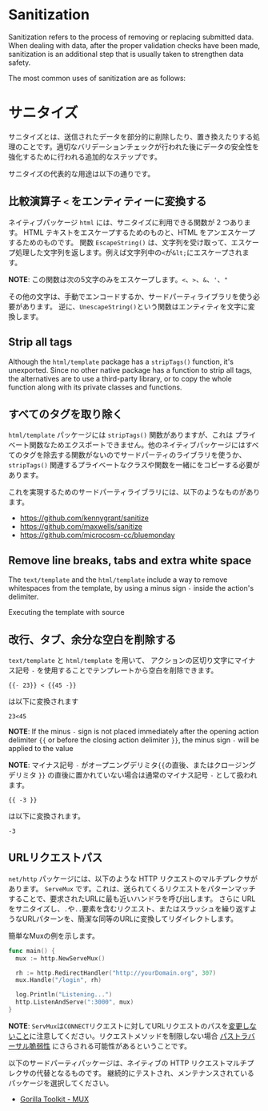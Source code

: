 Sanitization
============

Sanitization refers to the process of removing or replacing submitted data.
When dealing with data, after the proper validation checks have been made,
sanitization is an additional step that is usually taken to strengthen data
safety.

The most common uses of sanitization are as follows:

サニタイズ
============

サニタイズとは、送信されたデータを部分的に削除したり、置き換えたりする処理のことです。適切なバリデーションチェックが行われた後にデータの安全性を強化するために行われる追加的なステップです。

サニタイズの代表的な用途は以下の通りです。

## 比較演算子 `<` をエンティティーに変換する

ネイティブパッケージ `html` には、サニタイズに利用できる関数が 2 つあります。
HTML テキストをエスケープするためのものと、HTML をアンエスケープするためのものです。
関数 `EscapeString()` は、文字列を受け取って、エスケープ処理した文字列を返します。例えば文字列中の`<`が`&lt;`にエスケープされます。

**NOTE**: この関数は次の5文字のみをエスケープします。`<`、`>`、`&`、`'`、`"`

その他の文字は、手動でエンコードするか、サードパーティライブラリを使う必要があります。
逆に、`UnescapeString()`という関数はエンティティを文字に変換します。

## Strip all tags

Although the `html/template` package has a `stripTags()` function, it's
unexported. Since no other native package has a function to strip all tags, the
alternatives are to use a third-party library, or to copy the whole function
along with its private classes and functions.

## すべてのタグを取り除く

`html/template` パッケージには `stripTags()` 関数がありますが、これは
プライベート関数なためエクスポートできません。他のネイティブパッケージにはすべてのタグを除去する関数がないのでサードパーティのライブラリを使うか、`stripTags()` 関連するプライベートなクラスや関数を一緒にをコピーする必要があります。

これを実現するためのサードパーティライブラリには、以下のようなものがあります。

* https://github.com/kennygrant/sanitize
* https://github.com/maxwells/sanitize
* https://github.com/microcosm-cc/bluemonday

## Remove line breaks, tabs and extra white space

The `text/template` and the `html/template` include a way to remove whitespaces
from the template, by using a minus sign `-` inside the action's delimiter.

Executing the template with source

## 改行、タブ、余分な空白を削除する

`text/template` と `html/template` を用いて、
アクションの区切り文字にマイナス記号 `-` を使用することでテンプレートから空白を削除できます。

```
{{- 23}} < {{45 -}}
```

は以下に変換されます

```
23<45
```

**NOTE**: If the minus `-` sign is not placed immediately after the opening
action delimiter ``{{`` or before the closing action delimiter ``}}``, the
minus sign `-` will be applied to the value

**NOTE**: マイナス記号 `-` がオープニングデリミタ`{{`の直後、またはクロージングデリミタ `}}` の直後に置かれていない場合は通常のマイナス記号 `-` として扱われます。

```
{{ -3 }}
```

は以下に変換されます。

```
-3
```

## URLリクエストパス

`net/http` パッケージには、以下のような HTTP リクエストのマルチプレクサがあります。
`ServeMux` です。これは、送られてくるリクエストをパターンマッチすることで、要求されたURLに最も近いハンドラを呼び出します。
さらに URLをサニタイズし、`.`や`..`要素を含むリクエスト、またはスラッシュを繰り返すようなURLパターンを、簡潔な同等のURLに変換してリダイレクトします。

簡単なMuxの例を示します。

```go
func main() {
  mux := http.NewServeMux()

  rh := http.RedirectHandler("http://yourDomain.org", 307)
  mux.Handle("/login", rh)

  log.Println("Listening...")
  http.ListenAndServe(":3000", mux)
}
```

**NOTE**: `ServMux`は`CONNECT`リクエストに対してURLリクエストのパスを[変更しないこと][2]に注意してください。リクエストメソッドを制限しない場合 [パストラバーサル脆弱性][3] にさらされる可能性があるということです。

以下のサードパーティパッケージは、ネイティブの HTTP リクエストマルチプレクサの代替となるものです。
継続的にテストされ、メンテナンスされているパッケージを選択してください。


* [Gorilla Toolkit - MUX][1]

[1]: http://www.gorillatoolkit.org/pkg/mux
[2]: https://golang.org/pkg/net/http/#ServeMux.Handler
[3]: https://ilyaglotov.com/blog/servemux-and-path-traversal
